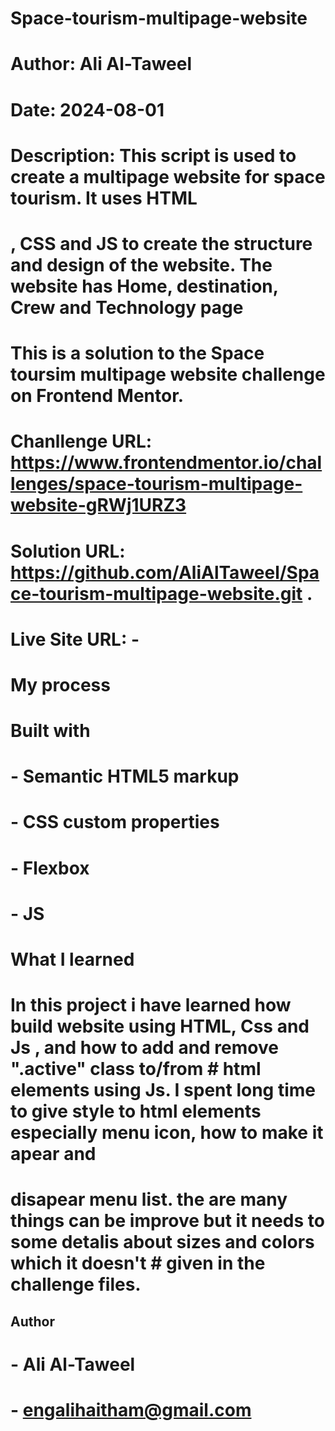 # Space-tourism-multipage-website
# Author: Ali Al-Taweel
# Date: 2024-08-01
# Description: This script is used to create a multipage website for space tourism. It uses HTML 
# , CSS and JS to create the structure and design of the website. The website has Home, destination, Crew and Technology page

# This is a solution to the Space toursim multipage website challenge on Frontend Mentor.
# Chanllenge URL: https://www.frontendmentor.io/challenges/space-tourism-multipage-website-gRWj1URZ3

# Solution URL: https://github.com/AliAlTaweel/Space-tourism-multipage-website.git .

# Live Site URL: -

# My process

# Built with

# - Semantic HTML5 markup
# - CSS custom properties
# - Flexbox
# - JS

# What I learned
# In this project i have learned how build website using HTML, Css and Js , and how to add and remove ".active" class to/from # html elements using Js. I spent long time to give style to html elements especially menu icon, how to make it apear and 
# disapear menu list. the are many things can be improve but it needs to some detalis about sizes and colors which it doesn't # given in the challenge files.


## Author

# - Ali Al-Taweel
# - engalihaitham@gmail.com